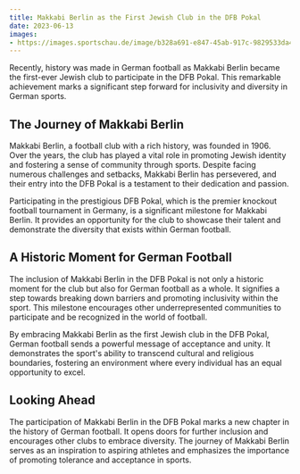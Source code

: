```yaml
---
title: Makkabi Berlin as the First Jewish Club in the DFB Pokal
date: 2023-06-13
images: 
- https://images.sportschau.de/image/b328a691-e847-45ab-917c-9829533da46b/AAABiIH1kh8/AAABg8tMRzY/20x9-1280/jubel-tus-makkabi-berlin-100.webp
---
```


Recently, history was made in German football as Makkabi Berlin became the first-ever Jewish club to participate in the DFB Pokal. This remarkable achievement marks a significant step forward for inclusivity and diversity in German sports.

## The Journey of Makkabi Berlin

Makkabi Berlin, a football club with a rich history, was founded in 1906. Over the years, the club has played a vital role in promoting Jewish identity and fostering a sense of community through sports. Despite facing numerous challenges and setbacks, Makkabi Berlin has persevered, and their entry into the DFB Pokal is a testament to their dedication and passion.

Participating in the prestigious DFB Pokal, which is the premier knockout football tournament in Germany, is a significant milestone for Makkabi Berlin. It provides an opportunity for the club to showcase their talent and demonstrate the diversity that exists within German football.

## A Historic Moment for German Football

The inclusion of Makkabi Berlin in the DFB Pokal is not only a historic moment for the club but also for German football as a whole. It signifies a step towards breaking down barriers and promoting inclusivity within the sport. This milestone encourages other underrepresented communities to participate and be recognized in the world of football.

By embracing Makkabi Berlin as the first Jewish club in the DFB Pokal, German football sends a powerful message of acceptance and unity. It demonstrates the sport's ability to transcend cultural and religious boundaries, fostering an environment where every individual has an equal opportunity to excel.

## Looking Ahead

The participation of Makkabi Berlin in the DFB Pokal marks a new chapter in the history of German football. It opens doors for further inclusion and encourages other clubs to embrace diversity. The journey of Makkabi Berlin serves as an inspiration to aspiring athletes and emphasizes the importance of promoting tolerance and acceptance in sports.
